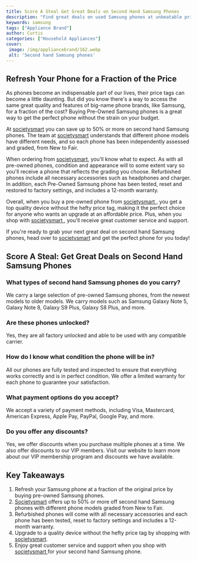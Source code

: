 ```yaml
---
title: Score A Steal Get Great Deals on Second Hand Samsung Phones
description: "Find great deals on used Samsung phones at unbeatable prices Get your hands on the top of the line tech you want without paying a fortune Get a phone that fits your budget and get the most out of your money"
keywords: samsung
tags: ["Appliance Brand"]
author: Curtis
categories: ["Household Appliances"]
cover: 
 image: /img/appliancebrand/162.webp
 alt: 'Second hand Samsung phones'
---
```

## Refresh Your Phone for a Fraction of the Price

As phones become an indispensable part of our lives, their price tags can become a little daunting. But did you know there's a way to access the same great quality and features of big-name phone brands, like Samsung, for a fraction of the cost? Buying Pre-Owned Samsung phones is a great way to get the perfect phone without the strain on your budget.

At [societysmart](./pages/appliance-repair-technicians) you can save up to 50% or more on second hand Samsung phones. The team at [societysmart](./pages/appliance-repair-technicians) understands that different phone models have different needs, and so each phone has been independently assessed and graded, from New to Fair. 

When ordering from [societysmart](./pages/appliance-repair-technicians), you'll know what to expect. As with all pre-owned phones, condition and appearance will to some extent vary so you'll receive a phone that reflects the grading you choose. Refurbished phones include all necessary accessories such as headphones and charger. In addition, each Pre-Owned Samsung phone has been tested, reset and restored to factory settings, and includes a 12-month warranty.

Overall, when you buy a pre-owned phone from [societysmart ](./pages/appliance-repair-technicians), you get a top quality device without the hefty price tag, making it the perfect choice for anyone who wants an upgrade at an affordable price. Plus, when you shop with [societysmart ](./pages/appliance-repair-technicians), you'll receive great customer service and support. 

If you're ready to grab your next great deal on second hand Samsung phones, head over to [societysmart](./pages/appliance-repair-technicians) and get the perfect phone for you today!

## Score A Steal: Get Great Deals on Second Hand Samsung Phones

### What types of second hand Samsung phones do you carry?
We carry a large selection of pre-owned Samsung phones, from the newest models to older models. We carry models such as Samsung Galaxy Note 5, Galaxy Note 8, Galaxy S9 Plus, Galaxy S8 Plus, and more.

### Are these phones unlocked?
Yes, they are all factory unlocked and able to be used with any compatible carrier.

### How do I know what condition the phone will be in?
All our phones are fully tested and inspected to ensure that everything works correctly and is in perfect condition. We offer a limited warranty for each phone to guarantee your satisfaction.

### What payment options do you accept?
We accept a variety of payment methods, including Visa, Mastercard, American Express, Apple Pay, PayPal, Google Pay, and more.

### Do you offer any discounts?
Yes, we offer discounts when you purchase multiple phones at a time. We also offer discounts to our VIP members. Visit our website to learn more about our VIP membership program and discounts we have available.

## Key Takeaways

1. Refresh your Samsung phone at a fraction of the original price by buying pre-owned Samsung phones. 
2. [Societysmart](./pages/appliance-repair-technicians) offers up to 50% or more off second hand Samsung phones with different phone models graded from New to Fair. 
3. Refurbished phones will come with all necessary accessories and each phone has been tested, reset to factory settings and includes a 12-month warranty. 
4. Upgrade to a quality device without the hefty price tag by shopping with [societysmart](./pages/appliance-repair-technicians). 
5. Enjoy great customer service and support when you shop with [societysmart ](./pages/appliance-repair-technicians) for your second hand Samsung phone.
